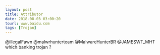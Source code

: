 ```yaml
---
layout: post
title: Attributor
date: 2018-08-03 03:00:20
tourl: www.baidu.com
tags: [Trojan]
---
```

@illegalFawn @malwrhunterteam @MalwareHunterBR @JAMESWT_MHT which banking trojan ?